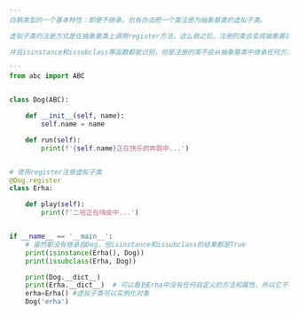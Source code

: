 
<BlogInfo id="866" title="5.虚拟子类" author="白日梦想猿" pv=0 read_times=0 pre_cost_time="0分34秒" category="接口：从协议到抽象基类" tag_list="['接口：从协议到抽象基类']" create_time="2022.04.03 15:03:16" update_time="2022.04.03 15:16:34" />

```python
'''
白鹅类型的一个基本特性：即便不继承，也有办法把一个类注册为抽象基类的虚拟子类。

虚拟子类的注册方式是在抽象基类上调用register方法，这么做之后，注册的类会变成抽象基类的虚拟子类。

并且isinstance和issubclass等函数都能识别，但是注册的类不会从抽象基类中继承任何方法或属性。

'''
from abc import ABC


class Dog(ABC):

    def __init__(self, name):
        self.name = name

    def run(self):
        print(f'{self.name}正在快乐的奔跑中...')


# 使用register注册虚拟子类
@Dog.register
class Erha:

    def play(self):
        print(f'二哈正在嗨皮中...')


if __name__ == '__main__':
    # 虽然都没有继承自Dog，但isinstance和issubclass的结果都是True
    print(isinstance(Erha(), Dog))
    print(issubclass(Erha, Dog))

    print(Dog.__dict__)
    print(Erha.__dict__)  # 可以看到Erha中没有任何自定义的方法和属性，所以它不是Dog的子类
    erha=Erha() #虚拟子类可以实例化对象
    Dog('erha')
```
